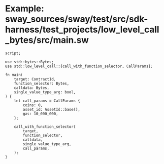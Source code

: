 # Example: sway_sources/sway/test/src/sdk-harness/test_projects/low_level_call_bytes/src/main.sw

```sway
script;

use std::bytes::Bytes;
use std::low_level_call::{call_with_function_selector, CallParams};

fn main(
    target: ContractId,
    function_selector: Bytes,
    calldata: Bytes,
    single_value_type_arg: bool,
) {
    let call_params = CallParams {
        coins: 0,
        asset_id: AssetId::base(),
        gas: 10_000_000,
    };

    call_with_function_selector(
        target,
        function_selector,
        calldata,
        single_value_type_arg,
        call_params,
    );
}

```
